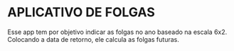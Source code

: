 # APLICATIVO DE FOLGAS

Esse app tem por objetivo indicar as folgas no ano baseado na escala 6x2. Colocando a data de retorno, ele calcula as folgas futuras.